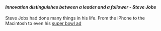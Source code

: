 #### *Innovation distinguishes between a leader and a follower - Steve Jobs*
Steve Jobs had done many things in his life. From the iPhone to the Macintosh to even his [super bowl ad](https://www.youtube.com/watch?v=2zfqw8nhUwA)





